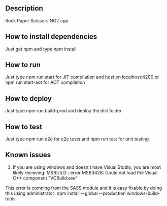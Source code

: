 ## Description

Rock Paper Scissors NG2 app

## How to install dependencies

Just get npm and type npm install

## How to run

Just type npm run start for JIT compilation and host on localhost:4200 or npm run start-aot for AOT compilation 

## How to deploy

Just type npm run build-prod and deploy the dist folder

## How to test

Just type npm run e2e for e2e tests and npm run test for unit testing

## Known issues

1. If you are using windows and doesn't have Visual Studio, you are most likely recieving:
    MSBUILD : error MSB3428: Could not load the Visual C++ component "VCBuild.exe" 

This error is comning from the SASS module and it is easy fixable by doing this using administrator:
    npm install --global --production windows-build-tools